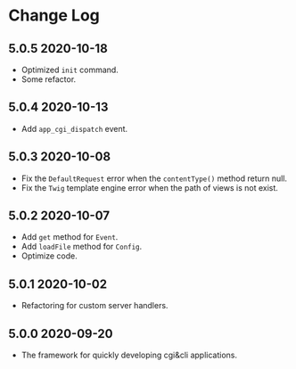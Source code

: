 # Change Log

## 5.0.5 2020-10-18

- Optimized `init` command.
- Some refactor.

## 5.0.4 2020-10-13

- Add `app_cgi_dispatch` event.

## 5.0.3 2020-10-08

- Fix the `DefaultRequest` error when the `contentType()` method return null.
- Fix the `Twig` template engine error when the path of views is not exist.

## 5.0.2 2020-10-07

- Add `get` method for `Event`.
- Add `loadFile` method for `Config`.
- Optimize code.

## 5.0.1 2020-10-02

- Refactoring for custom server handlers.

## 5.0.0 2020-09-20

- The framework for quickly developing cgi&cli applications.
